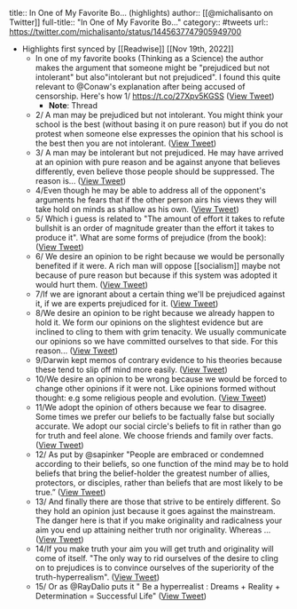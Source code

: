 title:: In One of My Favorite Bo... (highlights)
author:: [[@michalisanto on Twitter]]
full-title:: "In One of My Favorite Bo..."
category:: #tweets
url:: https://twitter.com/michalisanto/status/1445637747905949700

- Highlights first synced by [[Readwise]] [[Nov 19th, 2022]]
	- In one of my favorite books (Thinking as a Science) the author makes the argument that someone might be "prejudiced but not intolerant" but also"intolerant but not prejudiced". I found this quite relevant to @Conaw's explanation after being accused of censorship. Here's how 1/ https://t.co/27Xpv5KGSS ([View Tweet](https://twitter.com/michalisanto/status/1445637747905949700))
		- **Note**: Thread
	- 2/ A man may be prejudiced but not intolerant. You might think your school  is the best (without basing it on pure reason) but if you do not protest when someone else expresses the opinion that his school is the best then you are not intolerant. ([View Tweet](https://twitter.com/michalisanto/status/1445637751320178689))
	- 3/ A man may be intolerant but not prejudiced. He may have arrived at an opinion with pure reason and be against anyone that believes differently, even believe those people should be suppressed. The reason is... ([View Tweet](https://twitter.com/michalisanto/status/1445637755770310658))
	- 4/Even though he may be able to address all of the opponent's arguments he fears that if the other person airs his views they will take hold on
	  minds as shallow as his own. ([View Tweet](https://twitter.com/michalisanto/status/1445637758211424261))
	- 5/ Which i guess is related to "The amount of effort it takes to refute bullshit is an order of magnitude greater than the effort it takes to produce it". What are some forms of prejudice (from the book): ([View Tweet](https://twitter.com/michalisanto/status/1445637760514072587))
	- 6/ We desire an opinion to be right because we would be personally benefited if it were. A rich man will oppose [[socialism]] maybe not because of pure reason but because if this system was adopted it would hurt them. ([View Tweet](https://twitter.com/michalisanto/status/1445637762535723009))
	- 7/If we are ignorant about a certain thing we'll be prejudiced against it, if we are experts prejudiced for it. ([View Tweet](https://twitter.com/michalisanto/status/1445637764590948356))
	- 8/We desire an opinion to be right because we already happen to hold it. We form our opinions on the slightest evidence but are inclined to cling to them with grim tenacity. We usually communicate our opinions so we have committed ourselves to that side.  For this reason... ([View Tweet](https://twitter.com/michalisanto/status/1445637766721654785))
	- 9/Darwin kept memos of contrary evidence to his theories because these tend to slip off mind more easily. ([View Tweet](https://twitter.com/michalisanto/status/1445637769108201473))
	- 10/We desire an opinion to be wrong because we would be forced to change other opinions if it were not.  Like opinions formed without thought:
	  e.g some religious people and evolution. ([View Tweet](https://twitter.com/michalisanto/status/1445637771507298304))
	- 11/We adopt the opinion of others because we fear to disagree. Some times we prefer our beliefs to be factually false but socially accurate. We adopt our social circle's beliefs to fit in rather than go for truth and feel alone. We choose friends and family over facts. ([View Tweet](https://twitter.com/michalisanto/status/1445637773713575943))
	- 12/ As put by @sapinker "People are embraced or condemned according to their beliefs, so one function of the mind may be to hold beliefs that bring the belief-holder the greatest number of allies, protectors, or disciples, rather than beliefs that are most likely to be true.” ([View Tweet](https://twitter.com/michalisanto/status/1445637775772950531))
	- 13/ And finally there are those that strive to be entirely different. So they hold an opinion just because it goes against the mainstream. The danger here is that if you make originality and radicalness your aim you end up attaining neither truth nor originality. Whereas ... ([View Tweet](https://twitter.com/michalisanto/status/1445637777748488199))
	- 14/If you make truth your aim you  will get truth and originality will come of itself. "The only way to rid ourselves of the desire to cling on to prejudices is to convince ourselves of the superiority of the truth-hyperrealism". ([View Tweet](https://twitter.com/michalisanto/status/1445637780063752197))
	- 15/ Or as @RayDalio puts it " Be a hyperrealist : Dreams + Reality + Determination = Successful Life" ([View Tweet](https://twitter.com/michalisanto/status/1445637782106357766))